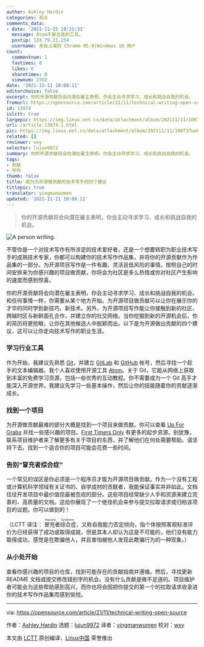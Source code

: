 ```yaml
---
author: Ashley Hardin
categories: 观点
comments_data:
- date: '2021-11-15 18:21:33'
  message: Atom不是合适的工具。
  postip: 124.79.21.254
  username: 来自上海的 Chrome 95.0|Windows 10 用户
count:
  commentnum: 1
  favtimes: 0
  likes: 0
  sharetimes: 0
  viewnum: 2702
date: '2021-11-11 10:08:11'
editorchoice: false
excerpt: 你的开源贡献将会向潜在雇主表明，你会主动寻求学习、成长和挑战自我的机会。
fromurl: https://opensource.com/article/21/11/technical-writing-open-source
id: 13974
islctt: true
largepic: https://img.linux.net.cn/data/attachment/album/202111/11/100737uebjijhwz0l4zhoo.jpg
url: /article-13974-1.html
pic: https://img.linux.net.cn/data/attachment/album/202111/11/100737uebjijhwz0l4zhoo.jpg.thumb.jpg
related: []
reviewer: wxy
selector: lujun9972
summary: 你的开源贡献将会向潜在雇主表明，你会主动寻求学习、成长和挑战自我的机会。
tags:
- 贡献
- 写作
thumb: false
title: 成为为开源做贡献的技术写手的四个建议
titlepic: true
translator: yingmanwumen
updated: '2021-11-11 10:08:11'
---
```



> 
> 你的开源贡献将会向潜在雇主表明，你会主动寻求学习、成长和挑战自我的机会。
> 
> 
> 


![](https://img.linux.net.cn/data/attachment/album/202111/11/100737uebjijhwz0l4zhoo.jpg "A person writing.")


不管你是一个对技术写作有所涉足的技术爱好者，还是一个想要转职为职业技术写手的成熟技术专家，你都可以构建你的技术写作作品集，并将你的开源贡献作为作品集的一部分。为开源项目写作是一件有趣、灵活且低风险的事情。按照自己的时间安排来为你感兴趣的项目做贡献，你将会为社区是多么热情或你对社区产生影响的速度而感到惊喜。


你的开源贡献将会向潜在雇主表明，你会主动寻求学习、成长和挑战自我的机会。和任何事情一样，你需要从某个地方开始。为开源项目做贡献可以让你在展示你的才华的同时学到新技巧、新技术。另外，为开源项目写作能让你接触到新的社区、跨越时区与新鲜面孔合作，并建立你的社交网络。当你挖掘到新的开源机会后，你的简历将更抢眼，让你在其他候选人中脱颖而出。以下是为开源做出贡献的四个建议，这可以让你走向技术写作的职业生涯。


### 学习行业工具


作为开始，我建议先熟悉 [Git](https://git-scm.com/)，并建立 [GitLab](https://about.gitlab.com/) 和 [GitHub](https://github.com/) 帐号，然后寻找一个趁手的文本编辑器。我个人喜欢使用开源工具 [Atom](https://atom.io/)。关于 Git，它能从网络上获取到丰富的免费学习资源，包括一些优秀的互动教程。你不需要成为一个 Git 高手才能深入开源世界。我建议先学习一些基本操作，然后让你的技能随着你的贡献逐渐成长。


### 找到一个项目


为开源做贡献最难的部分大概是找到一个项目来做贡献。你可以查看 [Up For Grabs](https://up-for-grabs.net/#/) 并找一些感兴趣的项目。[First Timers Only](https://www.firsttimersonly.com/) 有更多的起步资源。别犹豫，联系项目维护者来了解更多有关于项目的东西，并了解他们在何处需要帮助。请坚持下去。找到一个适合你的项目可能会花费一些时间。


### 告别“冒充者综合症”


一个常见的误区是你必须是一个程序员才能为开源项目做贡献。作为一个没有工程或计算机科学领域有关证书的、自学成材的贡献者，我能保证事实并非如此。文档往往开发项目中最价值但最被忽视的部分。这些项目经常缺少人手和资源来建立完善的、高质量的文档。这给你展现了一个绝佳机会来参与提交拉取请求或归档该项目的议题。你可以做到的！


（LCTT 译注：<ruby> 冒充者综合症 <rt>  Impostor Syndrome </rt></ruby>，又称自我能力否定倾向，指个体按照客观标准评价为已经获得了成功或取得成就，但是其本人却认为这是不可能的，他们没有能力取得成功，感觉是在欺骗他人，并且害怕被他人发现此欺骗行为的一种现象。）


### 从小处开始


查看你感兴趣的项目的仓库，找到可能存在的贡献指南并遵循。然后，寻找更新 README 文档或提交修改错别字的机会。没有什么贡献是微不足道的。项目维护者可能会为这些帮助感到高兴，而你也将会因把你提交的第一个的拉取请求收录进你的技术写作作品集而感到愉悦。




---


via: <https://opensource.com/article/21/11/technical-writing-open-source>


作者：[Ashley Hardin](https://opensource.com/users/ashleyhardin) 选题：[lujun9972](https://github.com/lujun9972) 译者：[yingmanwumen](https://github.com/yingmanwumen) 校对：[wxy](https://github.com/wxy)


本文由 [LCTT](https://github.com/LCTT/TranslateProject) 原创编译，[Linux中国](https://linux.cn/) 荣誉推出